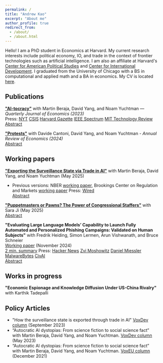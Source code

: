 ```yaml
---
permalink: /
title: "Andrew Kao"
excerpt: "About me"
author_profile: true
redirect_from: 
  - /about/
  - /about.html
---
```


Hello! I am a PhD student in Economics at Harvard. My current research interests include political economy, IO, and trade in the context of frontier technologies such as artificial intelligence. I am also an affiliate at Harvard's [Center for American Political Studies](https://caps.gov.harvard.edu/) and [Center for International Development](https://www.hks.harvard.edu/centers/cid). I graduated from the University of Chicago with a BS in computational and applied math and a BA in economics. My CV is located [here](https://andrew-kao.github.io/files/Andrew_Kao_CV_A_2024-12-03.pdf).


## Publications
**["AI-tocracy"](https://andrew-kao.github.io/files/aitocracy_20221025.pdf)** with Martin Beraja, David Yang, and Noam Yuchtman  — _Quarterly Journal of Economics (2023)_  
Press: [NYT](https://www.nytimes.com/2022/06/25/technology/china-surveillance-police.html?referringSource=articleShare) [CSIS](https://bigdatachina.csis.org/the-ai-surveillance-symbiosis-in-china/) [Harvard Gazette](https://news.harvard.edu/gazette/story/2023/03/why-china-has-an-edge-on-artificial-intelligence/) [IEEE Spectrum](https://spectrum.ieee.org/china-facial-recognition) [MIT Technology Review](https://www.technologyreview.com/2023/10/24/1081074/ai-tocracy/)  
<a href="#!" class="btn" onclick="show_aitocracy()">Abstract</a>
<div id="aitocracy" class="notice--info" style="display:none">
  Recent scholarship has suggested that artificial intelligence technology and autocratic regimes may be mutually reinforcing. We test for such a mutually reinforcing relationship in the context of facial recognition AI in China. To do so, we gather comprehensive data on AI firms and government procurement contracts, as well as on social unrest across China during the last decade. We first show that autocrats benefit from AI: local unrest leads to greater government procurement of facial recognition AI as a new technology of political control, and increased AI procurement indeed suppresses subsequent unrest. We then show that AI innovation benefits from autocrats’ suppression of unrest: the contracted AI firms innovate more both for the government and commercial markets, and are more likely to export their products; and non-contracted AI firms do not experience detectable negative spillovers. Taken together, these results suggest the possibility of sustained AI innovation under the Chinese regime: AI innovation entrenches the regime, and the regime’s investment in AI for political control stimulates further frontier innovation.
</div> 

**["Protests"](https://andrew-kao.github.io/files/annurev-economics-protests.pdf)** with Davide Cantoni, David Yang, and Noam Yuchtman - _Annual Review of Economics (2024)_  
<a href="#!" class="btn" onclick="show_protests()">Abstract</a>
<div id="protests" class="notice--info" style="display:none">
  Citizens have long taken to the streets to demand change, expressing political views that may otherwise be suppressed. Protests have produced change at local, national, and international scales, including spectacular moments of political and social transformation. We document five new empirical patterns describing 1.2 million protest events across 218 countries between 1980 and 2020. First, autocracies and weak democracies experienced a trend break in protests during the Arab Spring. Second, protest movements also rose in importance following the Arab Spring. Third, protest movements geographically diffuse over time, spiking to their peak, before falling off. Fourth, a country’s year-to-year economic performance is not strongly correlated with protests; individual values are predictive of protest participation. Fifth, the US, China, and Russia are the most over-represented countries by their share of academic studies. We discuss each pattern’s connections to the existing literature and anticipate paths for future work.
</div> 



## Working papers
**["Exporting the Surveillance State via Trade in AI"](https://andrew-kao.github.io/files/aitrade_20250402.pdf)** with Martin Beraja, David Yang, and Noam Yuchtman  (May 2025)
  - Previous versions: NBER [working paper](https://www.nber.org/papers/w31676), Brookings Center on Regulation and Markets [working paper](https://www.brookings.edu/research/exporting-the-surveillance-state-via-trade-in-ai/) 
Press: [Wired](https://www.wired.com/story/china-is-the-worlds-biggest-face-recognition-dealer/)  
<a href="#!" class="btn" onclick="show_exportai()">Abstract</a>
<div id="exportai" class="notice--info" style="display:none">
  We collect comprehensive data on global trade in surveillance AI technology, and document three facts about its diffusion. First, China has a comparative advantage in this technology, exporting substantially more surveillance AI than other countries, particularly compared to other frontier technologies. Second, autocracies and weak democracies are more likely to import surveillance AI, and more likely to do so from China. Third, autocracies and weak democracies are especially likely to import China’s surveillance AI following domestic unrest. Such imports coincide with broader declines in domestic institutional quality, suggesting that China may be exporting its surveillance state via trade in AI.
</div> 


[**"Puppetmasters or Pawns? The Power of Congressional Staffers"**](https://andrew-kao.github.io/files/Staffers_20250530.pdf) with Sara Ji  (May 2025)  
<a href="#!" class="btn" onclick="show_staffers()">Abstract</a>
<div id="staffers" class="notice--info" style="display:none">
   Members of Congress do not write their own bills---their staffers do. We estimate the productivity of personal staffers in the US House of Representatives. To do so, we extend the mover design to team settings where an individual's output is unobserved. We find that staffers account for at least 40\% of the gap in the number of bills written between high- and low-performing offices. In our setting, conventional estimation methods are either infeasible or misspecified and deliver estimates less than half as large. We analyze three factors related to the optimal composition of teams, finding that managers are less productive than other types of staffers in teams, diverse offices are more productive, and that staffers are more effective when paired with effective Representatives. Finally, we estimate staffer ideology and find that staffers help moderate ideological extremism within parties, while Representatives drive the majority of polarization.  
</div> 


**"Evaluating Large Language Models’ Capability to Launch Fully Automated and
Personalized Phishing Campaigns: Validated on Human Subjects"** with Fredrik Heiding, Simon Lermen, Arun Vishwanath, and Bruce Schneier  
[Working paper](https://arxiv.org/abs/2412.00586]) (November 2024)  
[2 min. summary](https://www.lesswrong.com/posts/GCHyDKfPXa5qsG2cP/human-study-on-ai-spear-phishing-campaigns) Press: [Hacker News](https://news.ycombinator.com/item?id=42601681) [Zvi Moshowitz](https://thezvi.substack.com/p/ai-98-world-ends-with-six-word-story?open=false#%C2%A7they-took-our-jobs) [Daniel Miessler](https://newsletter.danielmiessler.com/p/ul-464) [MalwareBytes](https://www.malwarebytes.com/blog/news/2025/01/ai-supported-spear-phishing-fools-more-than-50-of-targets) [CivAI](https://civai.org/p/email-phishing)  
<a href="#!" class="btn" onclick="show_spearphish()">Abstract</a>
<div id="spearphish" class="notice--info" style="display:none">
   In this paper, we evaluate the capability of large language models to conduct personalized phishing attacks and compare their performance with human experts and AI models from last year. We include four email groups with a combined total of 101 participants: A control group of arbitrary phishing emails, which received a click-through rate (recipient pressed a link in the email) of 12%, emails generated by human experts (54% click-through), fully AI-automated emails 54% (click-through), and AI emails utilizing a human-in-the-loop (56% click-through). Thus, the AI-automated attacks performed on par with human experts and 350% better than the control group. The results are a significant improvement from similar studies conducted last year, highlighting the increased deceptive capabilities of AI models. Our AI-automated emails were sent using a custom-built tool that automates the entire spear phishing process, including information gathering and creating personalized vulnerability profiles for each target. The AI-gathered information was accurate and useful in 88% of cases and only produced inaccurate profiles for 4% of the participants. We also use language models to detect the intention of emails. Claude 3.5 Sonnet scored well above 90% with low false-positive rates and detected several seemingly benign emails that passed human detection. Lastly, we analyze the economics of phishing, highlighting how AI enables attackers to target more individuals at lower cost and increase profitability by up to 50 times for larger audiences. 
</div> 



## Works in progress

**"Economic Espionage and Knowledge Diffusion Under US-China Rivalry"** with Karthik Tadepalli  

<!-- ### Works in progress
- ["Seeing is Believing: Identity, Inequality, and the Impact of Television on the Hispanic Achievement Gap"](https://andrew-kao.github.io/files/sltv_draft.pdf)   [[slides](https://andrew-kao.github.io/files/sltv_slides.pdf)]
 -->


## Policy Articles
- "How the surveillance state is exported through trade in AI" [VoxDev column](https://voxdev.org/topic/trade/how-surveillance-state-exported-through-trade-ai) (September 2023)
- “Autocratic AI dystopias: From science fiction to social science fact” with Martin Beraja, David Yang, and Noam Yuchtman. [VoxDev column](https://voxdev.org/topic/institutions-political-economy/autocratic-ai-dystopias-science-fiction-or-social-science-fact) (May 2023)
- “Autocratic AI dystopias: From science fiction to social science fact” with Martin Beraja, David Yang, and Noam Yuchtman. [VoxEU column](https://voxeu.org/article/autocratic-ai-dystopias-science-fiction-social-science-fact) (December 2021)



<!-- SCRIPTS -->

<script type="text/javascript">
  function show_aitocracy() {
  var x = document.getElementById("aitocracy");
  if (x.style.display === "none") {
    x.style.display = "block";
  } else {
  x.style.display = "none";
  }
} 

function show_exportai() {
  var x = document.getElementById("exportai");
  if (x.style.display === "none") {
    x.style.display = "block";
  } else {
  x.style.display = "none";
  }
} 

function show_protests() {
  var x = document.getElementById("protests");
  if (x.style.display === "none") {
    x.style.display = "block";
  } else {
  x.style.display = "none";
  }
} 

function show_staffers() {
  var x = document.getElementById("staffers");
  if (x.style.display === "none") {
    x.style.display = "block";
  } else {
  x.style.display = "none";
  }
} 

function show_spearphish() {
  var x = document.getElementById("spearphish");
  if (x.style.display === "none") {
    x.style.display = "block";
  } else {
  x.style.display = "none";
  }
} 

</script>







<!-- ---
permalink: /
title: "academicpages is a ready-to-fork GitHub Pages template for academic personal websites"
excerpt: "About me"
author_profile: true
redirect_from: 
  - /about/
  - /about.html
---

This is the front page of a website that is powered by the [academicpages template](https://github.com/academicpages/academicpages.github.io) and hosted on GitHub pages. [GitHub pages](https://pages.github.com) is a free service in which websites are built and hosted from code and data stored in a GitHub repository, automatically updating when a new commit is made to the respository. This template was forked from the [Minimal Mistakes Jekyll Theme](https://mmistakes.github.io/minimal-mistakes/) created by Michael Rose, and then extended to support the kinds of content that academics have: publications, talks, teaching, a portfolio, blog posts, and a dynamically-generated CV. You can fork [this repository](https://github.com/academicpages/academicpages.github.io) right now, modify the configuration and markdown files, add your own PDFs and other content, and have your own site for free, with no ads! An older version of this template powers my own personal website at [stuartgeiger.com](http://stuartgeiger.com), which uses [this Github repository](https://github.com/staeiou/staeiou.github.io).

A data-driven personal website
======
Like many other Jekyll-based GitHub Pages templates, academicpages makes you separate the website's content from its form. The content & metadata of your website are in structured markdown files, while various other files constitute the theme, specifying how to transform that content & metadata into HTML pages. You keep these various markdown (.md), YAML (.yml), HTML, and CSS files in a public GitHub repository. Each time you commit and push an update to the repository, the [GitHub pages](https://pages.github.com/) service creates static HTML pages based on these files, which are hosted on GitHub's servers free of charge.

Many of the features of dynamic content management systems (like Wordpress) can be achieved in this fashion, using a fraction of the computational resources and with far less vulnerability to hacking and DDoSing. You can also modify the theme to your heart's content without touching the content of your site. If you get to a point where you've broken something in Jekyll/HTML/CSS beyond repair, your markdown files describing your talks, publications, etc. are safe. You can rollback the changes or even delete the repository and start over -- just be sure to save the markdown files! Finally, you can also write scripts that process the structured data on the site, such as [this one](https://github.com/academicpages/academicpages.github.io/blob/master/talkmap.ipynb) that analyzes metadata in pages about talks to display [a map of every location you've given a talk](https://academicpages.github.io/talkmap.html).

Getting started
======
1. Register a GitHub account if you don't have one and confirm your e-mail (required!)
1. Fork [this repository](https://github.com/academicpages/academicpages.github.io) by clicking the "fork" button in the top right. 
1. Go to the repository's settings (rightmost item in the tabs that start with "Code", should be below "Unwatch"). Rename the repository "[your GitHub username].github.io", which will also be your website's URL.
1. Set site-wide configuration and create content & metadata (see below -- also see [this set of diffs](http://archive.is/3TPas) showing what files were changed to set up [an example site](https://getorg-testacct.github.io) for a user with the username "getorg-testacct")
1. Upload any files (like PDFs, .zip files, etc.) to the files/ directory. They will appear at https://[your GitHub username].github.io/files/example.pdf.  
1. Check status by going to the repository settings, in the "GitHub pages" section

Site-wide configuration
------
The main configuration file for the site is in the base directory in [_config.yml](https://github.com/academicpages/academicpages.github.io/blob/master/_config.yml), which defines the content in the sidebars and other site-wide features. You will need to replace the default variables with ones about yourself and your site's github repository. The configuration file for the top menu is in [_data/navigation.yml](https://github.com/academicpages/academicpages.github.io/blob/master/_data/navigation.yml). For example, if you don't have a portfolio or blog posts, you can remove those items from that navigation.yml file to remove them from the header. 

Create content & metadata
------
For site content, there is one markdown file for each type of content, which are stored in directories like _publications, _talks, _posts, _teaching, or _pages. For example, each talk is a markdown file in the [_talks directory](https://github.com/academicpages/academicpages.github.io/tree/master/_talks). At the top of each markdown file is structured data in YAML about the talk, which the theme will parse to do lots of cool stuff. The same structured data about a talk is used to generate the list of talks on the [Talks page](https://academicpages.github.io/talks), each [individual page](https://academicpages.github.io/talks/2012-03-01-talk-1) for specific talks, the talks section for the [CV page](https://academicpages.github.io/cv), and the [map of places you've given a talk](https://academicpages.github.io/talkmap.html) (if you run this [python file](https://github.com/academicpages/academicpages.github.io/blob/master/talkmap.py) or [Jupyter notebook](https://github.com/academicpages/academicpages.github.io/blob/master/talkmap.ipynb), which creates the HTML for the map based on the contents of the _talks directory).

**Markdown generator**

I have also created [a set of Jupyter notebooks](https://github.com/academicpages/academicpages.github.io/tree/master/markdown_generator
) that converts a CSV containing structured data about talks or presentations into individual markdown files that will be properly formatted for the academicpages template. The sample CSVs in that directory are the ones I used to create my own personal website at stuartgeiger.com. My usual workflow is that I keep a spreadsheet of my publications and talks, then run the code in these notebooks to generate the markdown files, then commit and push them to the GitHub repository.

How to edit your site's GitHub repository
------
Many people use a git client to create files on their local computer and then push them to GitHub's servers. If you are not familiar with git, you can directly edit these configuration and markdown files directly in the github.com interface. Navigate to a file (like [this one](https://github.com/academicpages/academicpages.github.io/blob/master/_talks/2012-03-01-talk-1.md) and click the pencil icon in the top right of the content preview (to the right of the "Raw | Blame | History" buttons). You can delete a file by clicking the trashcan icon to the right of the pencil icon. You can also create new files or upload files by navigating to a directory and clicking the "Create new file" or "Upload files" buttons. 

Example: editing a markdown file for a talk
![Editing a markdown file for a talk](/images/editing-talk.png)

For more info
------
More info about configuring academicpages can be found in [the guide](https://academicpages.github.io/markdown/). The [guides for the Minimal Mistakes theme](https://mmistakes.github.io/minimal-mistakes/docs/configuration/) (which this theme was forked from) might also be helpful.
 -->